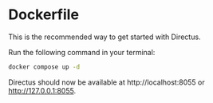 # Dockerfile

This is the recommended way to get started with Directus. 

Run the following command in your terminal:

```sh
docker compose up -d
```

Directus should now be available at http://localhost:8055 or http://127.0.0.1:8055.
